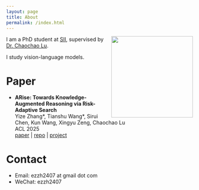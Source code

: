 ```yaml
---
layout: page
title: About
permalink: /index.html
---
```


<img style="float:right" src="images/self3.jpeg" width="220" height="220">

I am a PhD student at [SII](https://www.sii.edu.cn/), supervised by [Dr. Chaochao Lu](https://causallu.com/).

I study vision-language models.

# Paper

- **ARise: Towards Knowledge-Augmented Reasoning via Risk-Adaptive Search** <br>
  Yize Zhang\*, Tianshu Wang\*, Sirui Chen, Kun Wang, Xingyu Zeng, Chaochao Lu <br>
  ACL 2025 <br>
    [paper](https://arxiv.org/abs/2504.10893) |
    [repo](https://github.com/OpenCausaLab/ARise) |
    [project](https://opencausalab.github.io/ARise)

<!-- # CV

- [View CV (English)](/cv/) • [Download PDF](/assets/cv.pdf)  
- [View CV (中文)](/cv_zh/) • [Download PDF](/assets/cv_zh.pdf) -->

# Contact

- Email: ezzh2407 at gmail dot com
- WeChat: ezzh2407
